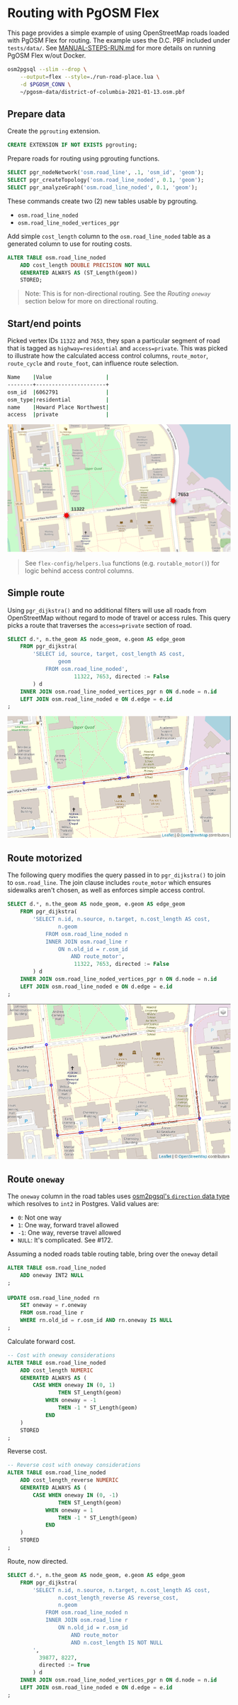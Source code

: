 # Routing with PgOSM Flex

This page provides a simple example of using OpenStreetMap roads
loaded with PgOSM Flex for routing.
The example uses the D.C. PBF included under `tests/data/`.
See [MANUAL-STEPS-RUN.md](MANUAL-STEPS-RUN.md) for more details
on running PgOSM Flex w/out Docker.


```bash
osm2pgsql --slim --drop \
	--output=flex --style=./run-road-place.lua \
	-d $PGOSM_CONN \
	~/pgosm-data/district-of-columbia-2021-01-13.osm.pbf
```


## Prepare data

Create the `pgrouting` extension.

```sql
CREATE EXTENSION IF NOT EXISTS pgrouting;
```

Prepare roads for routing using pgrouting functions.

```sql
SELECT pgr_nodeNetwork('osm.road_line', .1, 'osm_id', 'geom');
SELECT pgr_createTopology('osm.road_line_noded', 0.1, 'geom');
SELECT pgr_analyzeGraph('osm.road_line_noded', 0.1, 'geom');
```

These commands create two (2) new tables usable by pgrouting.

* `osm.road_line_noded`
* `osm.road_line_noded_vertices_pgr`

Add simple `cost_length` column to the `osm.road_line_noded` table
as a generated column to use for routing costs.



```sql
ALTER TABLE osm.road_line_noded
    ADD cost_length DOUBLE PRECISION NOT NULL
    GENERATED ALWAYS AS (ST_Length(geom))
    STORED; 
```

> Note: This is for non-directional routing.  See the *Routing `oneway`* section below for more on directional routing.


## Start/end points

Picked vertex IDs `11322` and `7653`, they span a particular segment
of road that is tagged as `highway=residential` and `access=private`.
This was picked to illustrate how the calculated access control columns, `route_motor`, `route_cycle` and `route_foot`,
can influence route selection.


```bash
Name    |Value                 |
--------+----------------------+
osm_id  |6062791               |
osm_type|residential           |
name    |Howard Place Northwest|
access  |private               |
```


![Screenshot from QGIS showing two labeled points, 11322 and 7653. The road between the two points is shown with a light gray dash indicating the access tag indicates non-public travel.](dc-example-route-start-end-vertices.png)

> See `flex-config/helpers.lua` functions (e.g. `routable_motor()`) for logic behind access control columns.


## Simple route

Using `pgr_dijkstra()` and no additional filters will
use all roads from OpenStreetMap without regard to mode of travel
or access rules.
This query picks a route that traverses the `access=private` section
of road.


```sql
SELECT d.*, n.the_geom AS node_geom, e.geom AS edge_geom
    FROM pgr_dijkstra(
        'SELECT id, source, target, cost_length AS cost,
                geom
            FROM osm.road_line_noded',
                     11322, 7653, directed := False
        ) d
    INNER JOIN osm.road_line_noded_vertices_pgr n ON d.node = n.id
    LEFT JOIN osm.road_line_noded e ON d.edge = e.id
;
```

![Screenshot from DBeaver showing the route generated with all roads and no access control. The route is direct, traversing the road marked access=private.](dc-example-route-start-no-access-control.png)


## Route motorized

The following query modifies the query passed in to `pgr_dijkstra()`
to join to `osm.road_line`.  The join clause includes `route_motor`
which ensures sidewalks aren't chosen, as well as enforces simple
access control.


```sql
SELECT d.*, n.the_geom AS node_geom, e.geom AS edge_geom
    FROM pgr_dijkstra(
        'SELECT n.id, n.source, n.target, n.cost_length AS cost,
                n.geom
            FROM osm.road_line_noded n
            INNER JOIN osm.road_line r
            	ON n.old_id = r.osm_id
            		AND route_motor',
                     11322, 7653, directed := False
        ) d
    INNER JOIN osm.road_line_noded_vertices_pgr n ON d.node = n.id
    LEFT JOIN osm.road_line_noded e ON d.edge = e.id
;
```


![Screenshot from DBeaver showing the route generated with all roads and limiting based on route_motor. The route bypasses the road(s) marked access=no and access=private.](dc-example-route-start-motor-access-control.png)


## Route `oneway`

The `oneway` column in the road tables uses
[osm2pgsql's `direction` data type](https://osm2pgsql.org/doc/manual.html#type-conversions) which resolves to `int2` in Postgres.
Valid values are:

* `0`: Not one way
* `1`: One way, forward travel allowed
* `-1`: One way, reverse travel allowed
* `NULL`: It's complicated. See #172.


Assuming a noded roads table routing table, bring over the `oneway` detail

```sql
ALTER TABLE osm.road_line_noded
    ADD oneway INT2 NULL
;

UPDATE osm.road_line_noded rn
    SET oneway = r.oneway
    FROM osm.road_line r
    WHERE rn.old_id = r.osm_id AND rn.oneway IS NULL
;
```

Calculate forward cost.

```sql
-- Cost with oneway considerations
ALTER TABLE osm.road_line_noded
    ADD cost_length NUMERIC
    GENERATED ALWAYS AS (
        CASE WHEN oneway IN (0, 1)
                THEN ST_Length(geom)
            WHEN oneway = -1
                THEN -1 * ST_Length(geom)
            END
    )
    STORED
;
```

Reverse cost.

```sql
-- Reverse cost with oneway considerations
ALTER TABLE osm.road_line_noded
    ADD cost_length_reverse NUMERIC
    GENERATED ALWAYS AS (
        CASE WHEN oneway IN (0, -1)
                THEN ST_Length(geom)
            WHEN oneway = 1
                THEN -1 * ST_Length(geom)
            END
    )
    STORED
;
```

Route, now directed.

```sql
SELECT d.*, n.the_geom AS node_geom, e.geom AS edge_geom
    FROM pgr_dijkstra(
        'SELECT n.id, n.source, n.target, n.cost_length AS cost,
                n.cost_length_reverse AS reverse_cost,
                n.geom
            FROM osm.road_line_noded n
            INNER JOIN osm.road_line r
                ON n.old_id = r.osm_id
                    AND route_motor
                    AND n.cost_length IS NOT NULL
        ',
          39877, 8227,
          directed := True
        ) d
    INNER JOIN osm.road_line_noded_vertices_pgr n ON d.node = n.id
    LEFT JOIN osm.road_line_noded e ON d.edge = e.id
;
```
